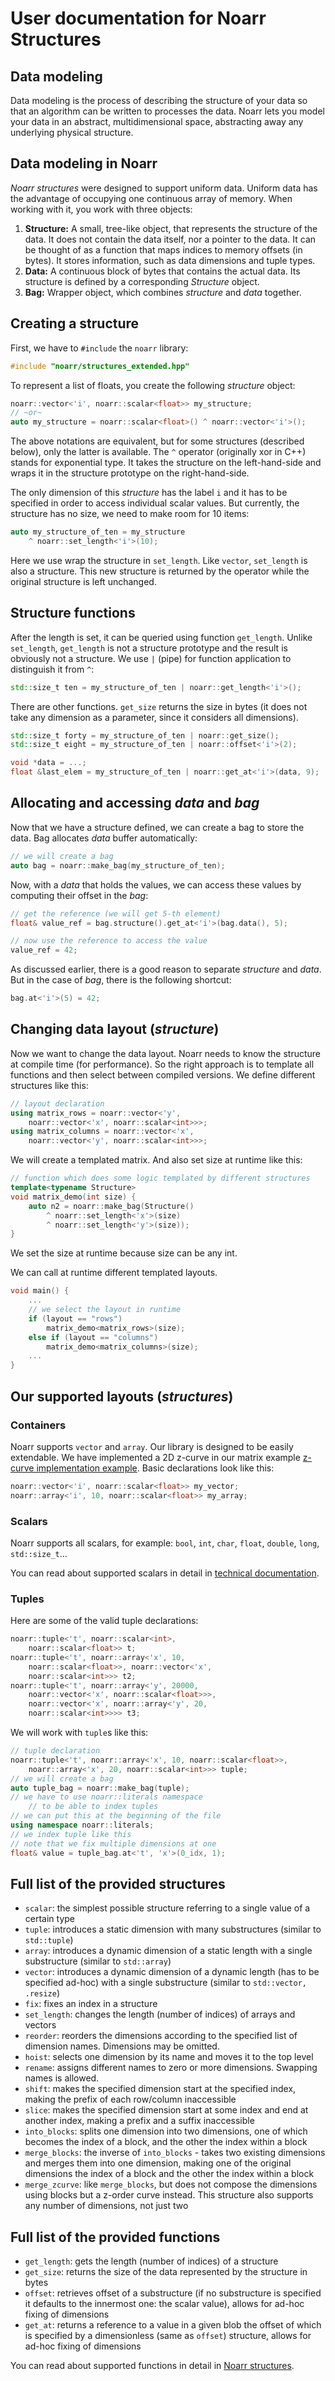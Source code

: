 # User documentation for Noarr Structures

## Data modeling

Data modeling is the process of describing the structure of your data so that an algorithm can be written to processes the data. Noarr lets you model your data in an abstract, multidimensional space, abstracting away any underlying physical structure.

## Data modeling in Noarr

*Noarr structures* were designed to support uniform data. Uniform data has the advantage of occupying one continuous array of memory. When working with it, you work with three objects:

1. **Structure:** A small, tree-like object, that represents the structure of the data. It does not contain the data itself, nor a pointer to the data. It can be thought of as a function that maps indices to memory offsets (in bytes). It stores information, such as data dimensions and tuple types.
2. **Data:** A continuous block of bytes that contains the actual data. Its structure is defined by a corresponding *Structure* object.
3. **Bag:** Wrapper object, which combines *structure* and *data* together.

## Creating a structure

First, we have to `#include` the `noarr` library:

```cpp
#include "noarr/structures_extended.hpp"
```

To represent a list of floats, you create the following *structure* object:

```cpp
noarr::vector<'i', noarr::scalar<float>> my_structure;
// ~or~
auto my_structure = noarr::scalar<float>() ^ noarr::vector<'i'>();
```

The above notations are equivalent, but for some structures (described below), only the latter is available. The `^` operator (originally xor in C++) stands for exponential type.
It takes the structure on the left-hand-side and wraps it in the structure prototype on the right-hand-side.

The only dimension of this *structure* has the label `i` and it has to be specified in order to access individual scalar values. But currently, the structure has no size, we need to make room for 10 items:

```cpp
auto my_structure_of_ten = my_structure 
	^ noarr::set_length<'i'>(10);
```

Here we use wrap the structure in `set_length`. Like `vector`, `set_length` is also a structure. This new structure is returned by the operator while the original structure is left unchanged.

## Structure functions

After the length is set, it can be queried using function `get_length`. Unlike `set_length`, `get_length` is not a structure prototype and the result is obviously not a structure.
We use `|` (pipe) for function application to distinguish it from `^`:

```cpp
std::size_t ten = my_structure_of_ten | noarr::get_length<'i'>();
```

There are other functions. `get_size` returns the size in bytes (it does not take any dimension as a parameter, since it considers all dimensions).

```cpp
std::size_t forty = my_structure_of_ten | noarr::get_size();
std::size_t eight = my_structure_of_ten | noarr::offset<'i'>(2);

void *data = ...;
float &last_elem = my_structure_of_ten | noarr::get_at<'i'>(data, 9);
```

## Allocating and accessing *data* and *bag*

Now that we have a structure defined, we can create a bag to store the data. Bag allocates *data* buffer automatically:

```cpp
// we will create a bag
auto bag = noarr::make_bag(my_structure_of_ten);
```

Now, with a *data* that holds the values, we can access these values by computing their offset in the *bag*:

```cpp
// get the reference (we will get 5-th element)
float& value_ref = bag.structure().get_at<'i'>(bag.data(), 5);

// now use the reference to access the value
value_ref = 42;
```

As discussed earlier, there is a good reason to separate *structure* and *data*. But in the case of *bag*, there is the following shortcut:

```cpp
bag.at<'i'>(5) = 42;
```

## Changing data layout (*structure*)

Now we want to change the data layout. Noarr needs to know the structure at compile time (for performance). So the right approach is to template all functions and then select between compiled versions. We define different structures like this:

```cpp
// layout declaration
using matrix_rows = noarr::vector<'y', 
	noarr::vector<'x', noarr::scalar<int>>>;
using matrix_columns = noarr::vector<'x', 
	noarr::vector<'y', noarr::scalar<int>>>;
```

We will create a templated matrix. And also set size at runtime like this:

```cpp
// function which does some logic templated by different structures
template<typename Structure>
void matrix_demo(int size) {
	auto n2 = noarr::make_bag(Structure() 
		^ noarr::set_length<'x'>(size) 
		^ noarr::set_length<'y'>(size));
}
```

We set the size at runtime because size can be any int.

We can call at runtime different templated layouts.

```cpp
void main() {
	...
	// we select the layout in runtime
	if (layout == "rows")
		matrix_demo<matrix_rows>(size);
	else if (layout == "columns")
		matrix_demo<matrix_columns>(size);
	...
}
```

## Our supported layouts (*structures*)

### Containers

Noarr supports `vector` and `array`. Our library is designed to be easily extendable. We have implemented a 2D z-curve in our matrix example [z-curve implementation example](../examples/matrix/z_curve.hpp "z-curve implementation example"). Basic declarations look like this:

```cpp
noarr::vector<'i', noarr::scalar<float>> my_vector;
noarr::array<'i', 10, noarr::scalar<float>> my_array;
```

### Scalars

Noarr supports all scalars, for example: `bool`, `int`, `char`, `float`, `double`, `long`, `std::size_t`...

You can read about supported scalars in detail in [technical documentation](../noarr_docs_tech/README.md "technical documentation").

### Tuples

Here are some of the valid tuple declarations:

```cpp
noarr::tuple<'t', noarr::scalar<int>, 
	noarr::scalar<float>> t;
noarr::tuple<'t', noarr::array<'x', 10, 
	noarr::scalar<float>>, noarr::vector<'x', 
	noarr::scalar<int>>> t2;
noarr::tuple<'t', noarr::array<'y', 20000, 
	noarr::vector<'x', noarr::scalar<float>>>,
	noarr::vector<'x', noarr::array<'y', 20, 
	noarr::scalar<int>>>> t3;
```

We will work with `tuple`s like this:

```cpp
// tuple declaration
noarr::tuple<'t', noarr::array<'x', 10, noarr::scalar<float>>, 
	noarr::array<'x', 20, noarr::scalar<int>>> tuple;
// we will create a bag
auto tuple_bag = noarr::make_bag(tuple);
// we have to use noarr::literals namespace 
	// to be able to index tuples
// we can put this at the beginning of the file
using namespace noarr::literals;
// we index tuple like this
// note that we fix multiple dimensions at one
float& value = tuple_bag.at<'t', 'x'>(0_idx, 1);
```

## Full list of the provided structures

- `scalar`: the simplest possible structure referring to a single value of a certain type
- `tuple`: introduces a static dimension with many substructures (similar to `std::tuple`)
- `array`: introduces a dynamic dimension of a static length with a single substructure (similar to `std::array`)
- `vector`: introduces a dynamic dimension of a dynamic length (has to be specified ad-hoc) with a single substructure (similar to `std::vector, .resize`)
- `fix`: fixes an index in a structure
- `set_length`: changes the length (number of indices) of arrays and vectors
- `reorder`: reorders the dimensions according to the specified list of dimension names. Dimensions may be omitted.
- `hoist`: selects one dimension by its name and moves it to the top level
- `rename`: assigns different names to zero or more dimensions. Swapping names is allowed.
- `shift`: makes the specified dimension start at the specified index, making the prefix of each row/column inaccessible
- `slice`: makes the specified dimension start at some index and end at another index, making a prefix and a suffix inaccessible
- `into_blocks`: splits one dimension into two dimensions, one of which becomes the index of a block, and the other the index within a block
- `merge_blocks`: the inverse of `into_blocks` - takes two existing dimensions and merges them into one dimension, making one of the original dimensions the index of a block and the other the index within a block
- `merge_zcurve`: like `merge_blocks`, but does not compose the dimensions using blocks but a z-order curve instead. This structure also supports any number of dimensions, not just two

## Full list of the provided functions

- `get_length`: gets the length (number of indices) of a structure
- `get_size`: returns the size of the data represented by the structure in bytes
- `offset`: retrieves offset of a substructure (if no substructure is specified it defaults to the innermost one: the scalar value), allows for ad-hoc fixing of dimensions
- `get_at`: returns a reference to a value in a given blob the offset of which is specified by a dimensionless (same as `offset`) structure, allows for ad-hoc fixing of dimensions

You can read about supported functions in detail in [Noarr structures](../include/noarr/structures/README.md "Noarr structures").
